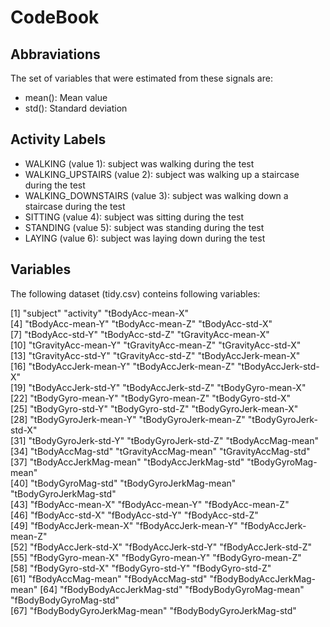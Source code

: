 # CodeBook


##  Abbraviations
The set of variables that were estimated from these signals are: 

* mean(): Mean value
* std(): Standard deviation


## Activity Labels

* WALKING (value 1): subject was walking during the test
* WALKING_UPSTAIRS (value 2): subject was walking up a staircase during the test
* WALKING_DOWNSTAIRS (value 3): subject was walking down a staircase during the test
* SITTING (value 4): subject was sitting during the test
* STANDING (value 5): subject was standing during the test
* LAYING (value 6): subject was laying down during the test


## Variables
The following dataset (tidy.csv) conteins following variables:

 [1] "subject"                   "activity"                  "tBodyAcc-mean-X"          
 [4] "tBodyAcc-mean-Y"           "tBodyAcc-mean-Z"           "tBodyAcc-std-X"           
 [7] "tBodyAcc-std-Y"            "tBodyAcc-std-Z"            "tGravityAcc-mean-X"       
[10] "tGravityAcc-mean-Y"        "tGravityAcc-mean-Z"        "tGravityAcc-std-X"        
[13] "tGravityAcc-std-Y"         "tGravityAcc-std-Z"         "tBodyAccJerk-mean-X"      
[16] "tBodyAccJerk-mean-Y"       "tBodyAccJerk-mean-Z"       "tBodyAccJerk-std-X"       
[19] "tBodyAccJerk-std-Y"        "tBodyAccJerk-std-Z"        "tBodyGyro-mean-X"         
[22] "tBodyGyro-mean-Y"          "tBodyGyro-mean-Z"          "tBodyGyro-std-X"          
[25] "tBodyGyro-std-Y"           "tBodyGyro-std-Z"           "tBodyGyroJerk-mean-X"     
[28] "tBodyGyroJerk-mean-Y"      "tBodyGyroJerk-mean-Z"      "tBodyGyroJerk-std-X"      
[31] "tBodyGyroJerk-std-Y"       "tBodyGyroJerk-std-Z"       "tBodyAccMag-mean"         
[34] "tBodyAccMag-std"           "tGravityAccMag-mean"       "tGravityAccMag-std"       
[37] "tBodyAccJerkMag-mean"      "tBodyAccJerkMag-std"       "tBodyGyroMag-mean"        
[40] "tBodyGyroMag-std"          "tBodyGyroJerkMag-mean"     "tBodyGyroJerkMag-std"     
[43] "fBodyAcc-mean-X"           "fBodyAcc-mean-Y"           "fBodyAcc-mean-Z"          
[46] "fBodyAcc-std-X"            "fBodyAcc-std-Y"            "fBodyAcc-std-Z"           
[49] "fBodyAccJerk-mean-X"       "fBodyAccJerk-mean-Y"       "fBodyAccJerk-mean-Z"      
[52] "fBodyAccJerk-std-X"        "fBodyAccJerk-std-Y"        "fBodyAccJerk-std-Z"       
[55] "fBodyGyro-mean-X"          "fBodyGyro-mean-Y"          "fBodyGyro-mean-Z"         
[58] "fBodyGyro-std-X"           "fBodyGyro-std-Y"           "fBodyGyro-std-Z"          
[61] "fBodyAccMag-mean"          "fBodyAccMag-std"           "fBodyBodyAccJerkMag-mean" 
[64] "fBodyBodyAccJerkMag-std"   "fBodyBodyGyroMag-mean"     "fBodyBodyGyroMag-std"     
[67] "fBodyBodyGyroJerkMag-mean" "fBodyBodyGyroJerkMag-std" 

